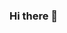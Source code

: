 ### Hi there 👋

<!--
**yinyinyina/yinyinyina** is a ✨ _special_ ✨ repository because its `README.md` (this file) appears on your GitHub profile.

Here are some ideas to get you started:

- 🔭 I’m currently working on University campus.
- 🌱 I am currently researching how to learn a language.
- 👯 I want to work with college students.
